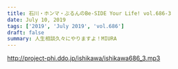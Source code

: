 ```yaml
---
title: 石川・ホンマ・ぶるんのBe-SIDE Your Life! vol.686-3
date: July 10, 2019
tags: ['2019', 'July 2019', 'vol.686']
draft: false
summary: 人生相談久々にやりますよ！MIURA
---
```


http://project-phi.ddo.jp/ishikawa/ishikawa686_3.mp3